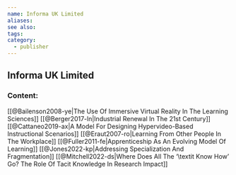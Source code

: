```yaml
---
name: Informa UK Limited
aliases:
see also:
tags:
category:
  - publisher
---
```


## Informa UK Limited

### Content:
[[@Bailenson2008-ye|The Use Of Immersive Virtual Reality In The Learning Sciences]]
[[@Berger2017-ln|Industrial Renewal In The 21st Century]]
[[@Cattaneo2019-ax|A Model For Designing Hypervideo-Based Instructional Scenarios]]
[[@Eraut2007-ro|Learning From Other People In The Workplace]]
[[@Fuller2011-fe|Apprenticeship As An Evolving Model Of Learning]]
[[@Jones2022-kp|Addressing Specialization And Fragmentation]]
[[@Mitchell2022-ds|Where Does All The ‘\textit Know How’ Go? The Role Of Tacit Knowledge In Research Impact]]
